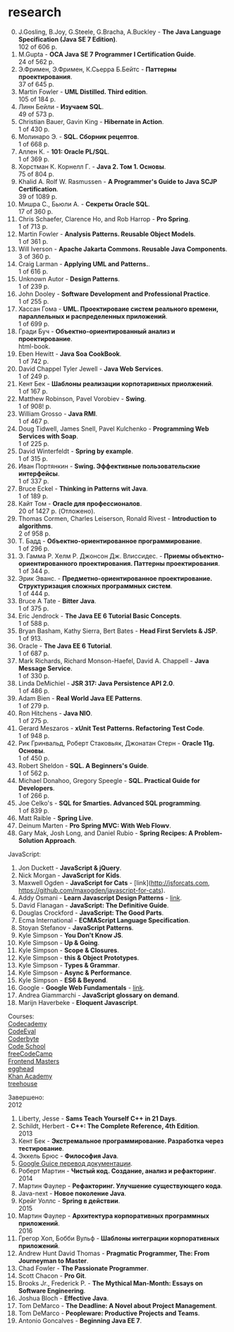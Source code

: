 research
========================================================================================
0. J.Gosling, B.Joy, G.Steele, G.Bracha, A.Buckley - <b>The Java Language Specification (Java SE 7 Edition)</b>.<br/>
   102 of 606 p.
0. M.Gupta - <b>OCA Java SE 7 Programmer I Certification Guide</b>.<br/>
   24 of 562 p.
1. Э.Фримен, Э.Фримен, К.Сьерра Б.Бейтс - <b>Паттерны проектирования</b>.<br/>
   37 of 645 p.
2. Martin Fowler - <b>UML Distilled. Third edition</b>.<br/>
   105 of 184 p.
3. Линн Бейли - <b>Изучаем SQL</b>.<br/>
   49 of 573 p. 
4. Christian Bauer, Gavin King - <b>Hibernate in Action</b>.<br/>
   1 of 430 p.
5. Молинаро Э. - <b>SQL. Сборник рецептов</b>.<br/>
   1 of 668 p.
6. Аллен К. - <b>101: Oracle PL/SQL</b>.<br/>
   1 of 369 p.
7. Хорстман К. Корнелл Г. - <b>Java 2. Том 1. Основы</b>.<br/>
   75 of 804 p.
8. Khalid A. Rolf W. Rasmussen - <b>A Programmer's Guide to Java SCJP Certification</b>.<br/>
   39 of 1089 p.
9. Мишра С., Бьюли А. - <b>Секреты Oracle SQL</b>.<br/>
   17 of 360 p.
10. Chris Schaefer, Clarence Ho, and Rob Harrop - <b>Pro Spring</b>.<br/> 
    1 of 713 p. 
11. Martin Fowler - <b>Analysis Patterns. Reusable Object Models</b>.<br/>
    1 of 361 p.
12. Will Iverson - <b>Apache Jakarta Commons. Reusable Java Components</b>.<br/>
    3 of 360 p.
13. Craig Larman - <b>Applying UML and Patterns.</b>.<br/>
    1 of 616 p.
15. Unknown Autor - <b>Design Patterns</b>.<br/>
    1 of 239 p.
16. John Dooley - <b>Software Development and Professional Practice</b>.<br/>
    1 of 255 p.
18. Хассан Гома - <b>UML. Проектироваие систем реального времени, параллельных и распределенных приложений</b>.<br/>
    1 of 699 p.
19. Гради Буч - <b>Объектно-ориентированный анализ и проектирование</b>.<br/>
    html-book.
20. Eben Hewitt - <b>Java Soa CookBook</b>.<br/>
    1 of 742 p.
21. David Chappel Tyler Jewell - <b>Java Web Services</b>.<br/>
    1 of 249 p.
22. Кент Бек - <b>Шаблоны реализации корпотаривных приолжений</b>.<br/>
    1 of 167 p.
23. Matthew Robinson, Pavel Vorobiev - <b>Swing</b>.<br/>
    1 of 908! p.
24. William Grosso - <b>Java RMI</b>.<br/>
    1 of 467 p.
25. Doug Tidwell, James Snell, Pavel Kulchenko - <b>Programming Web Services with Soap</b>.<br/>
    1 of 225 p.
26. David Winterfeldt - <b>Spring by example</b>.<br/>
    1 of 315 p.
27. Иван Портянкин - <b>Swing. Эффективные пользовательские интерфейсы</b>.<br/>
    1 of 337 p.
28. Bruce Eckel - <b>Thinking in Patterns wit Java</b>.<br/>
    1 of 189 p.
29. Кайт Том - <b>Oracle для профессионалов</b>.<br/>
   20 of 1427 p. (Отложено).
30. Thomas Cormen, Charles Leiserson, Ronald Rivest - <b>Introduction to algorithms</b>.<br/>
    2 of 958 p.
31. Т. Бадд - <b>Объектно-ориентированное программирование</b>.<br/>
    1 of 296 p.
32. Э. Гамма Р. Хелм Р. Джонсон Дж. Влиссидес. - <b>Приемы объектно-ориентированного проектирования. Паттерны проектирования</b>.<br/>
    1 of 344 p.
33. Эрик Эванс. - <b>Предметно-ориентированное проектирование. Структуризация сложных программных систем</b>.<br/>
    1 of 444 p.
36. Bruce A Tate - <b>Bitter Java</b>.<br/>
    1 of 375 p.
37. Eric Jendrock - <b>The Java EE 6 Tutorial Basic Concepts</b>.<br/>
    1 of 588 p.
38. Bryan Basham, Kathy Sierra, Bert Bates - <b>Head First Servlets & JSP</b>.<br/>
    1 of 913.
39. Oracle - <b>The Java EE 6 Tutorial</b>.<br/>
    1 of 687 p.
40. Mark Richards, Richard Monson-Haefel, David A. Chappell - <b>Java Message Service</b>.<br/>
    1 of 330 p.
41. Linda DeMichiel - <b>JSR 317: Java Persistence API 2.0</b>.<br/>
    1 of 486 p.
42. Adam Bien - <b>Real World Java EE Patterns</b>.<br/>
    1 of 279 p.
43. Ron Hitchens - <b>Java NIO</b>.<br/>
    1 of 275 p.
44. Gerard Meszaros - <b>xUnit Test Patterns. Refactoring Test Code</b>.<br/>
    1 of 948 p.
44. Рик Гринвальд, Роберт Стаковьяк, Джонатан Стерн - <b>Oracle 11g. Основы</b>.<br/>
    1 of 450 p.
45. Robert Sheldon - <b>SQL. A Beginners's Guide</b>.<br/>
    1 of 562 p.
46. Michael Donahoo, Gregory Speegle - <b>SQL. Practical Guide for Developers</b>.<br/>
    1 of 266 p.
47. Joe Celko's - <b>SQL for Smarties. Advanced SQL programming</b>.<br/>
    1 of 839 p.
48. Matt Raible - <b>Spring Live</b>.<br/>
49. Deinum Marten - <b>Pro Spring MVC: With Web Flowv</b>.<br/>
50. Gary Mak, Josh Long, and Daniel Rubio - <b>Spring Recipes: A Problem-Solution Approach</b>.<br/>

JavaScript:<br/>
1. Jon Duckett - <b>JavaScript & jQuery</b>.<br/>
2. Nick Morgan - <b>JavaScript for Kids</b>.<br/>
3. Maxwell Ogden - <b>JavaScript for Cats</b> - [link](http://jsforcats.com, https://github.com/maxogden/javascript-for-cats).<br/>
4. Addy Osmani - <b>Learn Javascript Design Patterns</b> - [link](https://addyosmani.com/resources/essentialjsdesignpatterns/book/).<br/> 
5. David Flanagan - <b>JavaScript: The Definitive Guide</b>.<br/>
6. Douglas Crockford - <b>JavaScript: The Good Parts</b>.<br/>
7. Ecma International - <b>ECMAScript Language Specification</b>.<br/>
8. Stoyan Stefanov - <b>JavaScript Patterns</b>.<br/>
9. Kyle Simpson - <b>You Don't Know JS</b>.<br/>
10. Kyle Simpson - <b>Up & Going</b>.<br/>
11. Kyle Simpson - <b>Scope & Closures</b>.<br/>
12. Kyle Simpson - <b>this & Object Prototypes</b>.<br/>
13. Kyle Simpson - <b>Types & Grammar</b>.<br/>
14. Kyle Simpson - <b>Async & Performance</b>.<br/>
15. Kyle Simpson - <b>ES6 & Beyond</b>.<br/>
16. Google - <b>Google Web Fundamentals</b> - [link](https://developers.google.com/web/fundamentals).<br/>
17. Andrea Giammarchi - <b>JavaScript glossary on demand</b>.<br/>
18. Marijn Haverbeke - <b>Eloquent Javascript</b>.<br/>

Courses:<br/>
[Codecademy](https://www.codecademy.com/learn/javascript)<br/>
[CodeEval](https://www.codeeval.com)<br/>
[Coderbyte](https://coderbyte.com/challenges#easyChals)<br/>
[Code School](https://www.codeschool.com/learn/javascript)<br/>
[freeCodeCamp](https://www.freecodecamp.com)<br/>
[Frontend Masters](https://frontendmasters.com)<br/>
[egghead](https://egghead.io)<br/>
[Khan Academy](https://www.khanacademy.org/computing/computer-programming)<br/>
[treehouse](https://teamtreehouse.com/library/topic:javascript)<br/>

Завершено:<br/>
2012<br/> 
1. Liberty, Jesse - <b>Sams Teach Yourself C++ in 21 Days</b>.<br/>
2. Schildt, Herbert - <b>C++: The Complete Reference, 4th Edition</b>.<br/>
2013<br/>
3. Кент Бек - <b>Экстремальное программирование. Разработка через тестирование</b>.<br/>
4. Эккель Брюс - <b>Философия Java</b>.<br/> 
5. [Google Guice перевод документации](http://netvl.github.io/guice/users-guide.html).<br/>
6. Роберт Мартин - <b>Чистый код. Создание, анализ и рефакторинг</b>.<br/>
2014<br/>
7. Мартин Фаулер - <b>Рефакторинг. Улучшение существующего кода</b>.<br/>
8. Java-next - <b>Новое поколение Java</b>.<br/>
9. Крейг Уоллс - <b>Spring в действии</b>.<br/>
2015<br/>
10. Мартин Фаулер - <b>Архитектура корпоративных программных приложений</b>.<br/>
2016<br/>
11. Грегор Хоп, Бобби Вульф - <b>Шаблоны интеграции корпоративных приложений</b>.<br/>
12. Andrew Hunt David Thomas - <b>Pragmatic Programmer, The: From Journeyman to Master</b>.<br/>
13. Chad Fowler - <b>The Passionate Programmer</b>.<br/>
14. Scott Chacon - <b>Pro Git</b>.<br/>
15. Brooks Jr., Frederick P. - <b> The Mythical Man-Month: Essays on Software Engineering</b>.<br/>
16. Joshua Bloch - <b>Effective Java</b>.<br/>
17. Tom DeMarco - <b>The Deadline: A Novel about Project Management</b>.<br/>
18. Tom DeMarco - <b>Peopleware: Productive Projects and Teams</b>.<br/>
19. Antonio Goncalves - <b>Beginning Java EE 7</b>.<br/>
